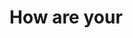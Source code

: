 <!Doctype html>
<html lang="en">
<head>
  <link rel="stylesheet" href="styles.css"/>
</head>

<body>
  <h1>How are your</h1>
</body>
</html>
